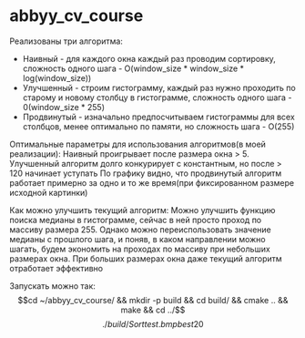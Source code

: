 # abbyy_cv_course

Реализованы три алгоритма:
 - Наивный - для каждого окна каждый раз проводим сортировку, сложность одного шага - O(window_size * window_size * log(window_size))
 - Улучшенный - строим гистограмму, каждый раз нужно проходить по старому и новому столбцу в гистограмме, сложность одного шага - 0(window_size * 255)
 - Продвинутый - изначально предпосчитываем гистограммы для всех столбцов, менее оптимально по памяти, но сложность шага - O(255)

Оптимальные параметры для использования алгоритмов(в моей реализации):
 Наивный проигрывает после размера окна > 5.
 Улучшенный алгоритм долго конкурирует с константным, но после > 120 начинает уступать
 По графику видно, что продвинутый алгоритм работает примерно за одно и то же время(при фиксированном размере исходной картинки)

Как можно улучшить текущий алгоритм:
  Можно улучшить функцию поиска медианы в гистограмме, сейчас в ней просто проход по массиву размера 255.
  Однако можно переиспользовать значение медианы с прошлого шага, и поняв, в каком направлении можно шагать, будем экономить на проходах по массиву при небольших размерах окна.
  При больших размерах окна даже текущий алгоритм отработает эффективно

Запускать можно так:
 $$cd ~/abbyy_cv_course/ && mkdir  -p build && cd build/ && cmake .. && make && cd ../$$
 $$./build/Sort test.bmp best 20$$
